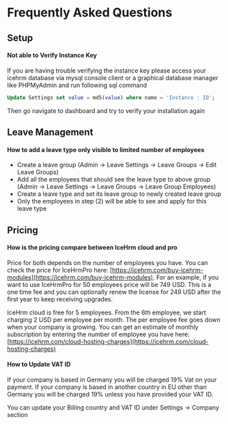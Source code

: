 # Frequently Asked Questions

## Setup

#### Not able to Verify Instance Key

If you are having trouble verifying the instance key please access your icehrm database via mysql console client or a graphical 
database manager like PHPMyAdmin and run following sql command
```sql
Update Settings set value = md5(value) where name = 'Instance : ID';
```

Then go navigate to dashboard and try to verify your installation again

## Leave Management

#### How to add a leave type only visible to limited number of employees

- Create a leave group (Admin -> Leave Settings -> Leave Groups -> Edit Leave Groups)
- Add all the employees that should see the leave type to above group (Admin -> Leave Settings -> Leave Groups -> Leave Group Employees)
- Create a leave type and set its leave group to newly created leave group
- Only the employees in step (2) will be able to see and apply for this leave type

## Pricing

#### How is the pricing compare between IceHrm cloud and pro

Price for both depends on the number of employees you have. You can check the price for IceHrmPro here: [https://icehrm.com/buy-icehrm-modules](https://icehrm.com/buy-icehrm-modules). For an example, if you want to use IceHrmPro for 50 employees price will be 749 USD. This is a one time fee and you can optionally renew the license for 249 USD after the first year to keep receiving upgrades.

IceHrm cloud is free for 5 employees. From the 6th employee, we start charging 2 USD per employee per month. The per employee fee goes down when your company is growing. You can get an estimate of monthly subscription by entering the number of employee you have here: [https://icehrm.com/cloud-hosting-charges](https://icehrm.com/cloud-hosting-charges)


#### How to Update VAT ID

If your company is based in Germany you will be charged 19% Vat on your payment.
If your company is based in another country in EU other than Germany you will be charged 19% unless you have provided your VAT ID.

You can update your Billing country and VAT ID under Settings -> Company section
